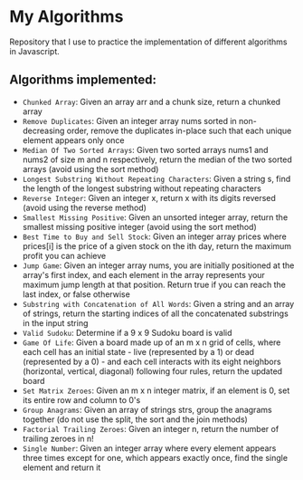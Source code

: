 # My Algorithms
Repository that I use to practice the implementation of different algorithms in Javascript.

## Algorithms implemented:
- `Chunked Array`: Given an array arr and a chunk size, return a chunked array
- `Remove Duplicates`: Given an integer array nums sorted in non-decreasing order, remove the duplicates in-place such that each unique element appears only once
- `Median Of Two Sorted Arrays`: Given two sorted arrays nums1 and nums2 of size m and n respectively, return the median of the two sorted arrays (avoid using the sort method)
- `Longest Substring Without Repeating Characters`: Given a string s, find the length of the longest substring without repeating characters
- `Reverse Integer`: Given an integer x, return x with its digits reversed (avoid using the reverse method)
- `Smallest Missing Positive`: Given an unsorted integer array, return the smallest missing positive integer (avoid using the sort method)
- `Best Time to Buy and Sell Stock`: Given an integer array prices where prices[i] is the price of a given stock on the ith day, return the maximum profit you can achieve
- `Jump Game`: Given an integer array nums, you are initially positioned at the array's first index, and each element in the array
represents your maximum jump length at that position. Return true if you can reach the last index, or false otherwise
- `Substring with Concatenation of All Words`: Given a string and an array of strings, return the starting indices of all the concatenated substrings in the input string
- `Valid Sudoku`: Determine if a 9 x 9 Sudoku board is valid
- `Game Of Life`: Given a board made up of an m x n grid of cells, where each cell has an initial state - live (represented by a 1)
or dead (represented by a 0) - and each cell interacts with its eight neighbors (horizontal, vertical, diagonal) following four rules, return the updated board
- `Set Matrix Zeroes`: Given an m x n integer matrix, if an element is 0, set its entire row and column to 0's
- `Group Anagrams`: Given an array of strings strs, group the anagrams together (do not use the split, the sort and the join methods)
- `Factorial Trailing Zeroes`: Given an integer n, return the number of trailing zeroes in n!
- `Single Number`: Given an integer array where every element appears three times except for one, which appears exactly once, find the single element and return it